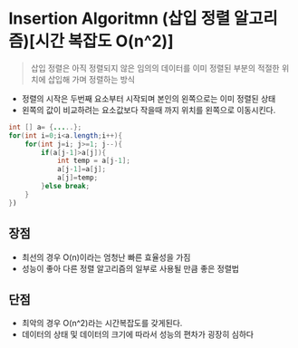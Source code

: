 # Insertion Algoritmn (삽입 정렬 알고리즘)[시간 복잡도 O(n^2)]
>삽입 정렬은 아직 정렬되지 않은 임의의 데이터를 이미 정렬된 부분의 적절한 위치에 삽입해 가며 정렬하는 방식
- 정렬의 시작은 두번째 요소부터 시작되며 본인의 왼쪽으로는 이미 정렬된 상태
- 왼쪽의 값이 비교하려는 요소값보다 작을때 까지 위치를 왼쪽으로 이동시킨다.
```java
int [] a= {.....};
for(int i=0;i<a.length;i++){
    for(int j=i; j>=1; j--){
        if(a[j-1]>a[j]){
            int temp = a[j-1];
            a[j-1]=a[j];
            a[j]=temp;
        }else break;
    }
}) 
```
## 장점
- 최선의 경우 O(n)이라는 엄청난 빠른 효율성을 가짐
- 성능이 좋아 다른 정렬 알고리즘의 일부로 사용될 만큼 좋은 정렬법

## 단점
- 최악의 경우 O(n^2)라는 시간복잡도를 갖게된다.
- 데이터의 상태 및 데이터의 크기에 따라서 성능의 편차가 굉장히 심하다